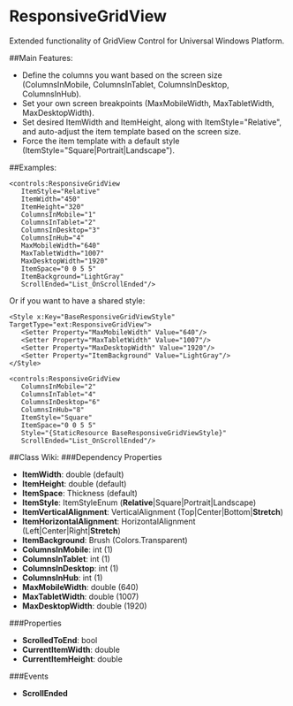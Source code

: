 # ResponsiveGridView
Extended functionality of GridView Control for Universal Windows Platform.

##Main Features:

* Define the columns you want based on the screen size (ColumnsInMobile, ColumnsInTablet, ColumnsInDesktop, ColumnsInHub).
* Set your own screen breakpoints (MaxMobileWidth, MaxTabletWidth, MaxDesktopWidth).
* Set desired ItemWidth and ItemHeight, along with ItemStyle="Relative", and auto-adjust the item template based on the screen size.
* Force the item template with a default style (ItemStyle="Square|Portrait|Landscape").

##Examples:
```xaml
<controls:ResponsiveGridView 
   ItemStyle="Relative"
   ItemWidth="450"
   ItemHeight="320"
   ColumnsInMobile="1"
   ColumnsInTablet="2"
   ColumnsInDesktop="3"
   ColumnsInHub="4"
   MaxMobileWidth="640"
   MaxTabletWidth="1007"
   MaxDesktopWidth="1920"
   ItemSpace="0 0 5 5"
   ItemBackground="LightGray"
   ScrollEnded="List_OnScrollEnded"/>
```
Or if you want to have a shared style:
```xaml
<Style x:Key="BaseResponsiveGridViewStyle" TargetType="ext:ResponsiveGridView">
   <Setter Property="MaxMobileWidth" Value="640"/>
   <Setter Property="MaxTabletWidth" Value="1007"/>
   <Setter Property="MaxDesktopWidth" Value="1920"/>
   <Setter Property="ItemBackground" Value="LightGray"/>
</Style>

<controls:ResponsiveGridView 
   ColumnsInMobile="2"
   ColumnsInTablet="4"
   ColumnsInDesktop="6"
   ColumnsInHub="8"
   ItemStyle="Square"
   ItemSpace="0 0 5 5"
   Style="{StaticResource BaseResponsiveGridViewStyle}"
   ScrollEnded="List_OnScrollEnded"/>
```

##Class Wiki:
###Dependency Properties
* **ItemWidth**: double (default)
* **ItemHeight**: double (default)
* **ItemSpace**:  Thickness (default)
* **ItemStyle**: ItemStyleEnum (**Relative**|Square|Portrait|Landscape)
* **ItemVerticalAlignment**: VerticalAlignment (Top|Center|Bottom|**Stretch**)
* **ItemHorizontalAlignment**: HorizontalAlignment (Left|Center|Right|**Stretch**)
* **ItemBackground**: Brush (Colors.Transparent)
* **ColumnsInMobile**: int (1)
* **ColumnsInTablet**: int (1)
* **ColumnsInDesktop**: int (1)
* **ColumnsInHub**: int (1)
* **MaxMobileWidth**: double (640)
* **MaxTabletWidth**: double (1007)
* **MaxDesktopWidth**: double (1920)

###Properties
* **ScrolledToEnd**: bool
* **CurrentItemWidth**: double
* **CurrentItemHeight**: double

###Events
* **ScrollEnded**
